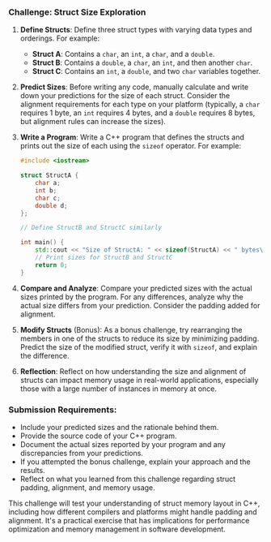 ### Challenge: Struct Size Exploration

1. **Define Structs**: Define three struct types with varying data types and orderings. For example:

   - **Struct A**: Contains a `char`, an `int`, a `char`, and a `double`.
   - **Struct B**: Contains a `double`, a `char`, an `int`, and then another `char`.
   - **Struct C**: Contains an `int`, a `double`, and two `char` variables together.

2. **Predict Sizes**: Before writing any code, manually calculate and write down your predictions for the size of each struct. Consider the alignment requirements for each type on your platform (typically, a `char` requires 1 byte, an `int` requires 4 bytes, and a `double` requires 8 bytes, but alignment rules can increase the sizes).

3. **Write a Program**: Write a C++ program that defines the structs and prints out the size of each using the `sizeof` operator. For example:

   ```cpp
   #include <iostream>
   
   struct StructA {
       char a;
       int b;
       char c;
       double d;
   };
   
   // Define StructB and StructC similarly
   
   int main() {
       std::cout << "Size of StructA: " << sizeof(StructA) << " bytes\n";
       // Print sizes for StructB and StructC
       return 0;
   }
   ```

4. **Compare and Analyze**: Compare your predicted sizes with the actual sizes printed by the program. For any differences, analyze why the actual size differs from your prediction. Consider the padding added for alignment.

5. **Modify Structs** (Bonus): As a bonus challenge, try rearranging the members in one of the structs to reduce its size by minimizing padding. Predict the size of the modified struct, verify it with `sizeof`, and explain the difference.

6. **Reflection**: Reflect on how understanding the size and alignment of structs can impact memory usage in real-world applications, especially those with a large number of instances in memory at once.

### Submission Requirements:

- Include your predicted sizes and the rationale behind them.
- Provide the source code of your C++ program.
- Document the actual sizes reported by your program and any discrepancies from your predictions.
- If you attempted the bonus challenge, explain your approach and the results.
- Reflect on what you learned from this challenge regarding struct padding, alignment, and memory usage.

This challenge will test your understanding of struct memory layout in C++, including how different compilers and platforms might handle padding and alignment. It's a practical exercise that has implications for performance optimization and memory management in software development.
